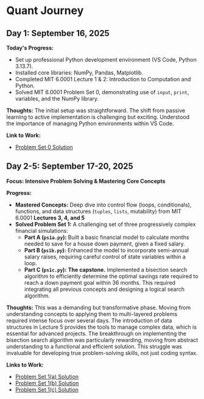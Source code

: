 # Quant Journey

## Day 1: September 16, 2025

**Today's Progress:**
- Set up professional Python development environment (VS Code, Python 3.13.7).
- Installed core libraries: NumPy, Pandas, Matplotlib.
- Completed MIT 6.0001 Lecture 1 & 2: Introduction to Computation and Python.
- Solved MIT 6.0001 Problem Set 0, demonstrating use of `input`, `print`, variables, and the NumPy library.

**Thoughts:** The initial setup was straightforward. The shift from passive learning to active implementation is challenging but exciting. Understood the importance of managing Python environments within VS Code.

**Link to Work:**
- [Problem Set 0 Solution](./ps0.py)

## Day 2-5: September 17-20, 2025

**Focus: Intensive Problem Solving & Mastering Core Concepts**

**Progress:**
- **Mastered Concepts:** Deep dive into control flow (loops, conditionals), functions, and data structures (`tuples`, `lists`, mutability) from MIT 6.0001 **Lectures 3, 4, and 5**
- **Solved Problem Set 1:** A challenging set of three progressively complex financial simulations:
  - **Part A (`ps1a.py`):** Built a basic financial model to calculate months needed to save for a house down payment, given a fixed salary.
  - **Part B (`ps1b.py`):** Enhanced the model to incorporate semi-annual salary raises, requiring careful control of state variables within a loop.
  - **Part C (`ps1c.py`):** **The capstone.** Implemented a bisection search algorithm to efficiently determine the optimal savings rate required to reach a down payment goal within 36 months. This required integrating all previous concepts and designing a logical search algorithm.

**Thoughts:**
This was a demanding but transformative phase. Moving from understanding concepts to applying them to multi-layered problems required intense focus over several days. The introduction of data structures in Lecture 5 provides the tools to manage complex data, which is essential for advanced projects. The breakthrough on implementing the bisection search algorithm was particularly rewarding, moving from abstract understanding to a functional and efficient solution. This struggle was invaluable for developing true problem-solving skills, not just coding syntax. 

**Links to Work:**
- [Problem Set 1(a) Solution](./ps1a.py)
- [Problem Set 1(b) Solution](./ps1b.py)
- [Problem Set 1(c) Solution](./ps1c.py)
